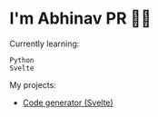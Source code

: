 # I'm Abhinav PR 👋🏼
Currently learning:
```
Python
Svelte 
```
My projects:
- [Code generator (Svelte)](codegenerator1.vercel.app)
